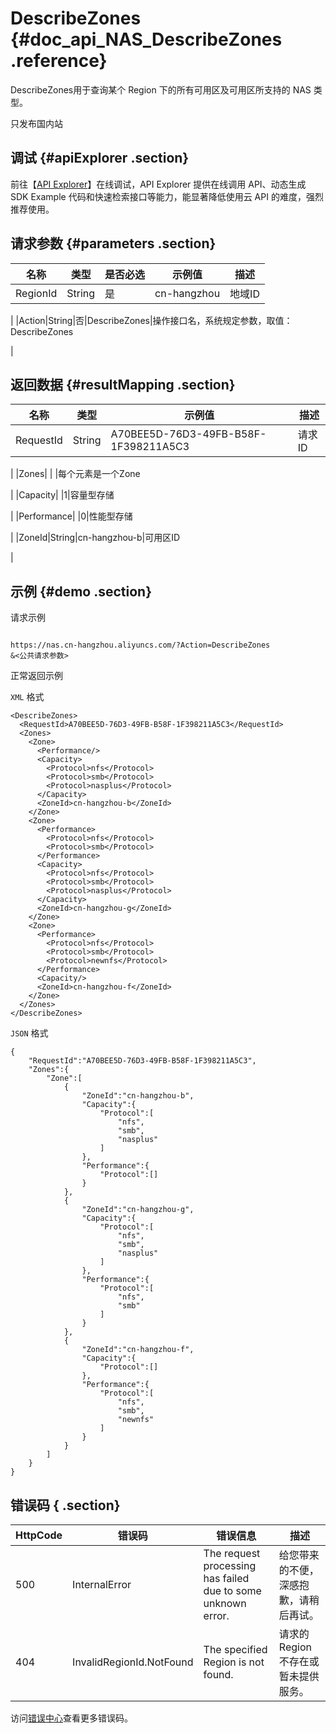 # DescribeZones {#doc_api_NAS_DescribeZones .reference}

DescribeZones用于查询某个 Region 下的所有可用区及可用区所支持的 NAS 类型。

只发布国内站

## 调试 {#apiExplorer .section}

前往【[API Explorer](https://api.aliyun.com/#product=NAS&api=DescribeZones)】在线调试，API Explorer 提供在线调用 API、动态生成 SDK Example 代码和快速检索接口等能力，能显著降低使用云 API 的难度，强烈推荐使用。

## 请求参数 {#parameters .section}

|名称|类型|是否必选|示例值|描述|
|--|--|----|---|--|
|RegionId|String|是|cn-hangzhou|地域ID

 |
|Action|String|否|DescribeZones|操作接口名，系统规定参数，取值：DescribeZones

 |

## 返回数据 {#resultMapping .section}

|名称|类型|示例值|描述|
|--|--|---|--|
|RequestId|String|A70BEE5D-76D3-49FB-B58F-1F398211A5C3|请求ID

 |
|Zones| | |每个元素是一个Zone

 |
|Capacity| |1|容量型存储

 |
|Performance| |0|性能型存储

 |
|ZoneId|String|cn-hangzhou-b|可用区ID

 |

## 示例 {#demo .section}

请求示例

``` {#request_demo}

https://nas.cn-hangzhou.aliyuncs.com/?Action=DescribeZones
&<公共请求参数>

```

正常返回示例

`XML` 格式

``` {#xml_return_success_demo}
<DescribeZones>
  <RequestId>A70BEE5D-76D3-49FB-B58F-1F398211A5C3</RequestId>
  <Zones>
    <Zone>
      <Performance/>
      <Capacity>
        <Protocol>nfs</Protocol>
        <Protocol>smb</Protocol>
        <Protocol>nasplus</Protocol>
      </Capacity>
      <ZoneId>cn-hangzhou-b</ZoneId>
    </Zone>
    <Zone>
      <Performance>
        <Protocol>nfs</Protocol>
        <Protocol>smb</Protocol>
      </Performance>
      <Capacity>
        <Protocol>nfs</Protocol>
        <Protocol>smb</Protocol>
        <Protocol>nasplus</Protocol>
      </Capacity>
      <ZoneId>cn-hangzhou-g</ZoneId>
    </Zone>
    <Zone>
      <Performance>
        <Protocol>nfs</Protocol>
        <Protocol>smb</Protocol>
        <Protocol>newnfs</Protocol>
      </Performance>
      <Capacity/>
      <ZoneId>cn-hangzhou-f</ZoneId>
    </Zone>
  </Zones>
</DescribeZones>

```

`JSON` 格式

``` {#json_return_success_demo}
{
	"RequestId":"A70BEE5D-76D3-49FB-B58F-1F398211A5C3",
	"Zones":{
		"Zone":[
			{
				"ZoneId":"cn-hangzhou-b",
				"Capacity":{
					"Protocol":[
						"nfs",
						"smb",
						"nasplus"
					]
				},
				"Performance":{
					"Protocol":[]
				}
			},
			{
				"ZoneId":"cn-hangzhou-g",
				"Capacity":{
					"Protocol":[
						"nfs",
						"smb",
						"nasplus"
					]
				},
				"Performance":{
					"Protocol":[
						"nfs",
						"smb"
					]
				}
			},
			{
				"ZoneId":"cn-hangzhou-f",
				"Capacity":{
					"Protocol":[]
				},
				"Performance":{
					"Protocol":[
						"nfs",
						"smb",
						"newnfs"
					]
				}
			}
		]
	}
}
```

## 错误码 { .section}

|HttpCode|错误码|错误信息|描述|
|--------|---|----|--|
|500|InternalError|The request processing has failed due to some unknown error.|给您带来的不便，深感抱歉，请稍后再试。|
|404|InvalidRegionId.NotFound|The specified Region is not found.|请求的 Region 不存在或暂未提供服务。|

访问[错误中心](https://error-center.aliyun.com/status/product/NAS)查看更多错误码。

